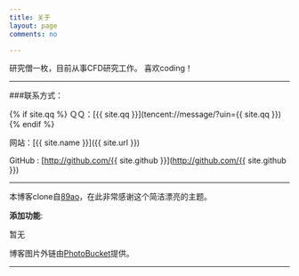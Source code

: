 ```yaml
---
title: 关于
layout: page
comments: no

---
```


研究僧一枚，目前从事CFD研究工作。
喜欢coding！


----

###联系方式：

{% if site.qq %}
ＱＱ：[{{ site.qq }}](tencent://message/?uin={{ site.qq }})
{% endif %}

网站：[{{ site.name }}]({{ site.url }})

<!--
/*邮箱：[{{ site.email }}](mailto:{{ site.email }})*/
-->
GitHub : [http://github.com/{{ site.github }}](http://github.com/{{ site.github }})

----


本博客clone自[89ao](https://github.com/89ao/89ao.github.io)，在此非常感谢这个简洁漂亮的主题。

**添加功能**:

暂无

博客图片外链由[PhotoBucket](http://www.photobucket.com/)提供。

----

